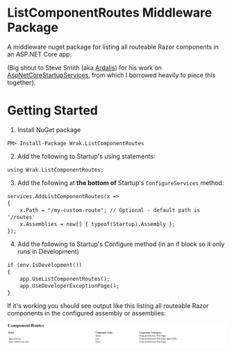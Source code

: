 # ListComponentRoutes Middleware Package

A middleware nuget package for listing all routeable Razor components in an ASP.NET Core app. 

(Big shout to Steve Smith (aka [Ardalis](https://github.com/ardalis)) for his work on [AspNetCoreStartupServices](https://github.com/ardalis/AspNetCoreStartupServices), from which I borrowed heavily to piece this together).

# Getting Started

1. Install NuGet package

```
PM> Install-Package Wrak.ListComponentRoutes
```
2. Add the following to Startup's using statements:

```
using Wrak.ListComponentRoutes;
```

3. Add the following at **the bottom of** Startup's `ConfigureServices` method:

```
services.AddListComponentRoutes(x =>
{                
    x.Path = "/my-custom-route"; // Optional - default path is '/routes'
    x.Assemblies = new[] { typeof(Startup).Assembly };
});
```
4. Add the following to Startup's Configure method (in an if block so it only runs in Development)
```
if (env.IsDevelopment())
{
    app.UseListComponentRoutes();
    app.UseDeveloperExceptionPage();
}
```
If it's working you should see output like this listing all routeable Razor components in the configured assembly or assemblies:

![screenshot](./screenshot.png)


